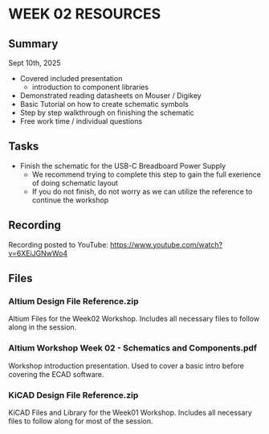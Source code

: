 # WEEK 02 RESOURCES

## Summary

Sept 10th, 2025

- Covered included presentation
    - introduction to component libraries
- Demonstrated reading datasheets on Mouser / Digikey
- Basic Tutorial on how to create schematic symbols
- Step by step walkthrough on finishing the schematic
- Free work time / individual questions

## Tasks

- Finish the schematic for the USB-C Breadboard Power Supply
    - We recommend trying to complete this step to gain the full exerience of doing schematic layout
    - If you do not finish, do not worry as we can utilize the reference to continue the workshop

## Recording

Recording posted to YouTube: https://www.youtube.com/watch?v=6XEiJGNwWo4

## Files
### Altium Design File Reference.zip
Altium Files for the Week02 Workshop. Includes all necessary files to follow along in the session.

### Altium Workshop Week 02 - Schematics and Components.pdf
Workshop introduction presentation. Used to cover a basic intro before covering the ECAD software.

### KiCAD Design File Reference.zip
KiCAD Files and Library for the Week01 Workshop. Includes all necessary files to follow along for most of the session.
